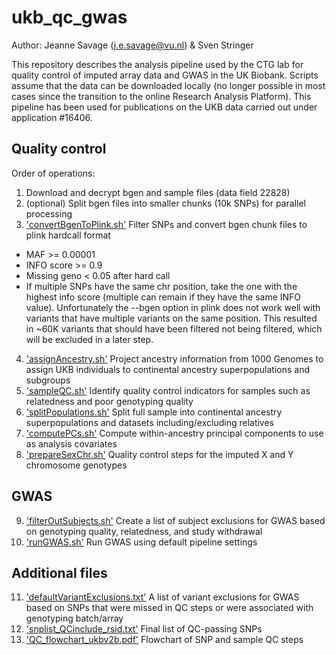# ukb_qc_gwas

Author: Jeanne Savage (j.e.savage@vu.nl) & Sven Stringer

This repository describes the analysis pipeline used by the CTG lab for quality control of imputed array data and GWAS in the UK Biobank. Scripts assume that the data can be downloaded locally (no longer possible in most cases since the transition to the online Research Analysis Platform). This pipeline has been used for publications on the UKB data carried out under application #16406.

## Quality control
Order of operations:
1) Download and decrypt bgen and sample files (data field 22828)
2) (optional) Split bgen files into smaller chunks (10k SNPs) for parallel processing 
3) ['convertBgenToPlink.sh'](3_convertBgenToPlink.sh) Filter SNPs and convert bgen chunk files to plink hardcall format  
 - MAF >= 0.00001
 - INFO score  >= 0.9
 - Missing geno < 0.05 after hard call 
 - If multiple SNPs have the same chr position, take the one with the highest info score (multiple can remain if they have the same INFO value). Unfortunately the --bgen option in plink does not work well with variants that have multiple variants on the same position. This resulted in ~60K variants that should have been filtered not being filtered, which will be excluded in a later step.
4) ['assignAncestry.sh'](4_assignAncestry.sh) Project ancestry information from 1000 Genomes to assign UKB individuals to continental ancestry superpopulations and subgroups
5) ['sampleQC.sh'](5_sampleQC.sh) Identify quality control indicators for samples such as relatedness and poor genotyping quality
6) ['splitPopulations.sh'](6_splitPopulations.sh) Split full sample into continental ancestry superpopulations and datasets including/excluding relatives
7) ['computePCs.sh'](7_computePCs.sh) Compute within-ancestry principal components to use as analysis covariates
8) ['prepareSexChr.sh'](8_prepareSexChr.sh) Quality control steps for the imputed X and Y chromosome genotypes

## GWAS
9) ['filterOutSubjects.sh'](9_filterOutSubjects.sh) Create a list of subject exclusions for GWAS based on genotyping quality, relatedness, and study withdrawal
10) ['runGWAS.sh'](10_runGWAS.sh) Run GWAS using default pipeline settings

## Additional files
11) ['defaultVariantExclusions.txt'](defaultVariantExclusions.txt) A list of variant exclusions for GWAS based on SNPs that were missed in QC steps or were associated with genotyping batch/array
12) ['snplist_QCinclude_rsid.txt'](https://surfdrive.surf.nl/files/index.php/s/dSw6QVhuNF1PjiT) Final list of QC-passing SNPs
13) ['QC_flowchart_ukbv2b.pdf'](QC_flowchart_ukbv2b.pdf) Flowchart of SNP and sample QC steps 

